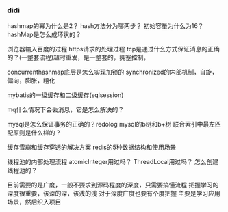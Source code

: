 ### didi

hashmap的幂为什么是2？
hash方法分为哪两步？
初始容量为什么为16？
hashMap是怎么成环状的？


浏览器输入百度的过程
https请求的处理过程
tcp是通过什么方式保证消息的正确的？(一整套流程)超时重发，是一整套的，拥塞控制，

concurrenthashmap底层是怎么实现加锁的
synchronized的内部机制，自旋，偏向，膨胀，粗化

mybatis的一级缓存和二级缓存(sqlsession)

mq什么情况下会丢消息，它是怎么解决的？

mysql是怎么保证事务的正确的？redolog
mysql的b树和b+树
联合索引中最左匹配原则是什么样的？

缓存雪崩和缓存穿透的解决方案
redis的5种数据结构和使用场景

线程池的内部处理流程
atomicInteger用过吗？
ThreadLocal用过吗？
怎么创建线程池的？

目前需要的是广度，一般不要求到源码程度的深度，只需要搞懂流程
把握学习的深度很重要，该深的深，该浅的浅
对于深度广度也要有个度把握
主要是学习应用场景，然后织入项目